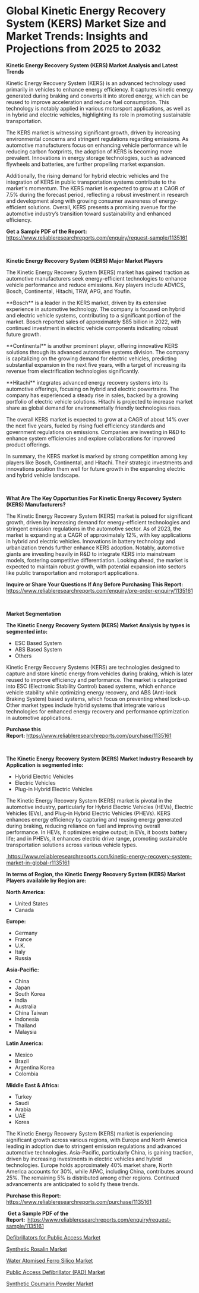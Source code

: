 <p><h1>Global Kinetic Energy Recovery System (KERS) Market Size and Market Trends: Insights and Projections from 2025 to 2032</h1></p><p><strong>Kinetic Energy Recovery System (KERS) Market Analysis and Latest Trends</strong></p>
<p><p>Kinetic Energy Recovery System (KERS) is an advanced technology used primarily in vehicles to enhance energy efficiency. It captures kinetic energy generated during braking and converts it into stored energy, which can be reused to improve acceleration and reduce fuel consumption. This technology is notably applied in various motorsport applications, as well as in hybrid and electric vehicles, highlighting its role in promoting sustainable transportation.</p><p>The KERS market is witnessing significant growth, driven by increasing environmental concerns and stringent regulations regarding emissions. As automotive manufacturers focus on enhancing vehicle performance while reducing carbon footprints, the adoption of KERS is becoming more prevalent. Innovations in energy storage technologies, such as advanced flywheels and batteries, are further propelling market expansion.</p><p>Additionally, the rising demand for hybrid electric vehicles and the integration of KERS in public transportation systems contribute to the market's momentum. The KERS market is expected to grow at a CAGR of 7.5% during the forecast period, reflecting a robust investment in research and development along with growing consumer awareness of energy-efficient solutions. Overall, KERS presents a promising avenue for the automotive industry’s transition toward sustainability and enhanced efficiency.</p></p>
<p><strong>Get a Sample PDF of the Report:&nbsp;</strong> <a href="https://www.reliableresearchreports.com/enquiry/request-sample/1135161?utm_campaign=12&utm_medium=2&utm_source=Github&utm_content=ia&utm_term=25032025&utm_id=kinetic-energy-recovery-system-kers">https://www.reliableresearchreports.com/enquiry/request-sample/1135161</a></p>
<p>&nbsp;</p>
<p><strong>Kinetic Energy Recovery System (KERS) Major Market Players</strong></p>
<p><p>The Kinetic Energy Recovery System (KERS) market has gained traction as automotive manufacturers seek energy-efficient technologies to enhance vehicle performance and reduce emissions. Key players include ADVICS, Bosch, Continental, Hitachi, TRW, APG, and Youfin.</p><p>**Bosch** is a leader in the KERS market, driven by its extensive experience in automotive technology. The company is focused on hybrid and electric vehicle systems, contributing to a significant portion of the market. Bosch reported sales of approximately $85 billion in 2022, with continued investment in electric vehicle components indicating robust future growth.</p><p>**Continental** is another prominent player, offering innovative KERS solutions through its advanced automotive systems division. The company is capitalizing on the growing demand for electric vehicles, predicting substantial expansion in the next five years, with a target of increasing its revenue from electrification technologies significantly.</p><p>**Hitachi** integrates advanced energy recovery systems into its automotive offerings, focusing on hybrid and electric powertrains. The company has experienced a steady rise in sales, backed by a growing portfolio of electric vehicle solutions. Hitachi is projected to increase market share as global demand for environmentally friendly technologies rises.</p><p>The overall KERS market is expected to grow at a CAGR of about 14% over the next five years, fueled by rising fuel efficiency standards and government regulations on emissions. Companies are investing in R&D to enhance system efficiencies and explore collaborations for improved product offerings.</p><p>In summary, the KERS market is marked by strong competition among key players like Bosch, Continental, and Hitachi. Their strategic investments and innovations position them well for future growth in the expanding electric and hybrid vehicle landscape.</p></p>
<p>&nbsp;</p>
<p><strong>What Are The Key Opportunities For Kinetic Energy Recovery System (KERS) Manufacturers?</strong></p>
<p><p>The Kinetic Energy Recovery System (KERS) market is poised for significant growth, driven by increasing demand for energy-efficient technologies and stringent emission regulations in the automotive sector. As of 2023, the market is expanding at a CAGR of approximately 12%, with key applications in hybrid and electric vehicles. Innovations in battery technology and urbanization trends further enhance KERS adoption. Notably, automotive giants are investing heavily in R&D to integrate KERS into mainstream models, fostering competitive differentiation. Looking ahead, the market is expected to maintain robust growth, with potential expansion into sectors like public transportation and motorsport applications.</p></p>
<p><strong>Inquire or Share Your Questions If Any Before Purchasing This Report:</strong> <a href="https://www.reliableresearchreports.com/enquiry/pre-order-enquiry/1135161?utm_campaign=12&utm_medium=2&utm_source=Github&utm_content=ia&utm_term=25032025&utm_id=kinetic-energy-recovery-system-kers">https://www.reliableresearchreports.com/enquiry/pre-order-enquiry/1135161</a></p>
<p>&nbsp;</p>
<p><strong>Market Segmentation</strong></p>
<p><strong>The Kinetic Energy Recovery System (KERS) Market Analysis by types is segmented into:</strong></p>
<p><ul><li>ESC Based System</li><li>ABS Based System</li><li>Others</li></ul></p>
<p><p>Kinetic Energy Recovery Systems (KERS) are technologies designed to capture and store kinetic energy from vehicles during braking, which is later reused to improve efficiency and performance. The market is categorized into ESC (Electronic Stability Control) based systems, which enhance vehicle stability while optimizing energy recovery, and ABS (Anti-lock Braking System) based systems, which focus on preventing wheel lock-up. Other market types include hybrid systems that integrate various technologies for enhanced energy recovery and performance optimization in automotive applications.</p></p>
<p><strong>Purchase this Report:&nbsp;</strong><a href="https://www.reliableresearchreports.com/purchase/1135161?utm_campaign=12&utm_medium=2&utm_source=Github&utm_content=ia&utm_term=25032025&utm_id=kinetic-energy-recovery-system-kers">https://www.reliableresearchreports.com/purchase/1135161</a></p>
<p>&nbsp;</p>
<p><strong>The Kinetic Energy Recovery System (KERS) Market Industry Research by Application is segmented into:</strong></p>
<p><ul><li>Hybrid Electric Vehicles</li><li>Electric Vehicles</li><li>Plug-in Hybrid Electric Vehicles</li></ul></p>
<p><p>The Kinetic Energy Recovery System (KERS) market is pivotal in the automotive industry, particularly for Hybrid Electric Vehicles (HEVs), Electric Vehicles (EVs), and Plug-in Hybrid Electric Vehicles (PHEVs). KERS enhances energy efficiency by capturing and reusing energy generated during braking, reducing reliance on fuel and improving overall performance. In HEVs, it optimizes engine output; in EVs, it boosts battery life; and in PHEVs, it enhances electric drive range, promoting sustainable transportation solutions across various vehicle types.</p></p>
<p><a href="https://www.reliableresearchreports.com/kinetic-energy-recovery-system-market-in-global-r1135161?utm_campaign=12&utm_medium=2&utm_source=Github&utm_content=ia&utm_term=25032025&utm_id=kinetic-energy-recovery-system-kers">&nbsp;https://www.reliableresearchreports.com/kinetic-energy-recovery-system-market-in-global-r1135161</a></p>
<p><strong>In terms of Region, the Kinetic Energy Recovery System (KERS) Market Players available by Region are:</strong></p>
<p>
    <p> <strong> North America: </strong>
        <ul>
            <li>United States</li>
            <li>Canada</li>
        </ul>
        </p> 
    <p> <strong> Europe: </strong>
        <ul>
            <li>Germany</li>
            <li>France</li>
            <li>U.K.</li>
            <li>Italy</li>
            <li>Russia</li>
        </ul>
        </p> 
    <p> <strong> Asia-Pacific: </strong>
        <ul>
            <li>China</li>
            <li>Japan</li>
            <li>South Korea</li>
            <li>India</li>
            <li>Australia</li>
            <li>China Taiwan</li>
            <li>Indonesia</li>
            <li>Thailand</li>
            <li>Malaysia</li>
        </ul>
        </p> 
    <p> <strong> Latin America: </strong>
        <ul>
            <li>Mexico</li>
            <li>Brazil</li>
            <li>Argentina Korea</li>
            <li>Colombia</li>
        </ul>
        </p> 
    <p> <strong> Middle East & Africa: </strong>
        <ul>
            <li>Turkey</li>
            <li>Saudi</li>
            <li>Arabia</li>
            <li>UAE</li>
            <li>Korea</li>
        </ul>
    </p>
    </p>
<p><p>The Kinetic Energy Recovery System (KERS) market is experiencing significant growth across various regions, with Europe and North America leading in adoption due to stringent emission regulations and advanced automotive technologies. Asia-Pacific, particularly China, is gaining traction, driven by increasing investments in electric vehicles and hybrid technologies. Europe holds approximately 40% market share, North America accounts for 30%, while APAC, including China, contributes around 25%. The remaining 5% is distributed among other regions. Continued advancements are anticipated to solidify these trends.</p></p>
<p><strong>Purchase this Report: </strong><a href="https://www.reliableresearchreports.com/purchase/1135161?utm_campaign=12&utm_medium=2&utm_source=Github&utm_content=ia&utm_term=25032025&utm_id=kinetic-energy-recovery-system-kers">https://www.reliableresearchreports.com/purchase/1135161</a></p>
<p>&nbsp;<strong>Get a Sample PDF of the Report:&nbsp;&nbsp;</strong><a href="https://www.reliableresearchreports.com/enquiry/request-sample/1135161?utm_campaign=12&utm_medium=2&utm_source=Github&utm_content=ia&utm_term=25032025&utm_id=kinetic-energy-recovery-system-kers">https://www.reliableresearchreports.com/enquiry/request-sample/1135161</a></p>
<p><strong></strong></p>
<p><p><a href="https://github.com/naomaroaoonv/Market-Research-Report-List-1/blob/main/defibrillators-for-public-access-market.md?utm_campaign=12&utm_medium=2&utm_source=Github&utm_content=ia&utm_term=25032025&utm_id=kinetic-energy-recovery-system-kers">Defibrillators for Public Access Market</a></p><p><a href="https://github.com/prantoblouin/Market-Research-Report-List-1/blob/main/synthetic-rosalin-market.md?utm_campaign=12&utm_medium=2&utm_source=Github&utm_content=ia&utm_term=25032025&utm_id=kinetic-energy-recovery-system-kers">Synthetic Rosalin Market</a></p><p><a href="https://github.com/iyachikareva/Market-Research-Report-List-1/blob/main/water-atomised-ferro-silico-market.md?utm_campaign=12&utm_medium=2&utm_source=Github&utm_content=ia&utm_term=25032025&utm_id=kinetic-energy-recovery-system-kers">Water Atomised Ferro Silico Market</a></p><p><a href="https://github.com/zoccohaniech/Market-Research-Report-List-1/blob/main/public-access-defibrillator-pad-market.md?utm_campaign=12&utm_medium=2&utm_source=Github&utm_content=ia&utm_term=25032025&utm_id=kinetic-energy-recovery-system-kers">Public Access Defibrillator (PAD) Market</a></p><p><a href="https://github.com/guyotkiferhi/Market-Research-Report-List-1/blob/main/synthetic-coumarin-powder-market.md?utm_campaign=12&utm_medium=2&utm_source=Github&utm_content=ia&utm_term=25032025&utm_id=kinetic-energy-recovery-system-kers">Synthetic Coumarin Powder Market</a></p></p>